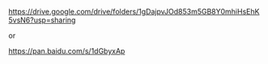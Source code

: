 https://drive.google.com/drive/folders/1gDajpvJOd853m5GB8Y0mhiHsEhK5vsN6?usp=sharing

or

https://pan.baidu.com/s/1dGbyxAp

